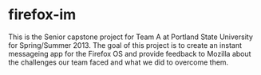 firefox-im
==========

This is the Senior capstone project for Team A at Portland State University for Spring/Summer 2013.
The goal of this project is to create an instant messageing app for the Firefox OS and provide feedback
to Mozilla about the challenges our team faced and what we did to overcome them.  
